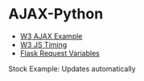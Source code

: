 # AJAX-Python

* [W3 AJAX Example](https://www.w3schools.com/xml/tryit.asp?filename=tryajax_get2)
* [W3 JS Timing](https://www.w3schools.com/js/js_timing.asp)
* [Flask Request Variables](https://flask.palletsprojects.com/en/1.1.x/quickstart/#the-request-object)

Stock Example: Updates automatically
